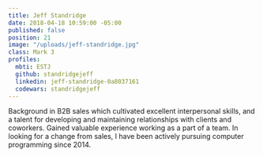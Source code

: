 ```yaml
---
title: Jeff Standridge
date: 2018-04-18 10:59:00 -05:00
published: false
position: 21
image: "/uploads/jeff-standridge.jpg"
class: Mark 3
profiles:
  mbti: ESTJ
  github: standridgejeff
  linkedin: jeff-standridge-0a8037161
  codewars: standridgejeff
---
```


Background in B2B sales which cultivated excellent interpersonal skills, and a talent for developing and maintaining relationships with clients and coworkers. Gained valuable experience working as a part of a team. In looking for a change from sales, I have been actively pursuing computer programming since 2014.